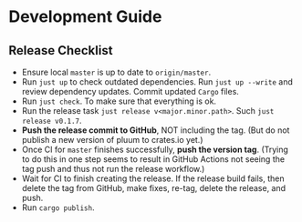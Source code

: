 # Development Guide

## Release Checklist

- Ensure local `master` is up to date to `origin/master`.
- Run `just up` to check outdated dependencies. Run `just up --write` and review dependency updates.
  Commit updated `Cargo` files.
- Run `just check`. To make sure that everything is ok.
- Run the release task `just release v<major.minor.path>`. Such `just release v0.1.7`.
- **Push the release commit to GitHub**, NOT including the tag. (But do not publish a new version of pluum to crates.io yet.)
- Once CI for `master` finishes successfully, **push the version tag**.
  (Trying to do this in one step seems to result in GitHub Actions not seeing the tag
  push and thus not run the release workflow.)
- Wait for CI to finish creating the release. If the release build fails, then
  delete the tag from GitHub, make fixes, re-tag, delete the release, and push.
- Run `cargo publish`.
